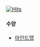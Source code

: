 
[![Hits](https://hits.seeyoufarm.com/api/count/incr/badge.svg?url=https%3A%2F%2Fgithub.com%2Fgjbae1212%2Fhit-counter&count_bg=%2398E9A8&title_bg=%230969DA&icon=tailwindcss.svg&icon_color=%23FFFFFF&title=+&edge_flat=false)](https://hits.seeyoufarm.com)


#### 수양
- [마인드맵](https://usiyoung.github.io/)

